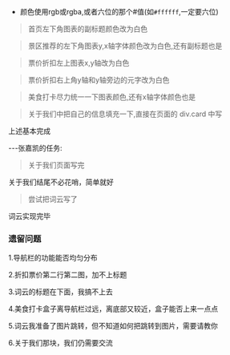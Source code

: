 - 颜色使用rgb或rgba,或者六位的那个#值(如`#ffffff`,一定要六位)

> 首页左下角图表的副标题颜色改为白色

> 景区推荐的左下角图表y,x轴字体颜色改为白色,还有副标题也是

> 票价折扣左上图表x,y轴改为白色

> 票价折扣右上角y轴和y轴旁边的元字改为白色

> 美食打卡尽力统一一下图表颜色,还有x轴字体颜色也是

> 关于我们中把自己的信息填充一下,直接在页面的 div.card 中写

上述基本完成

---张嘉凯的任务:

> 关于我们页面写完

关于我们结尾不必花哨，简单就好

> 尝试把词云写了

词云实现完毕


### 遗留问题

1.导航栏的功能能否均匀分布

2.折扣票价第二行第二图，加不上标题

3.词云的标题在下面，我搞不上去

4.美食打卡盒子离导航栏过远，离底部又较近，盒子能否上来一点点

5.词云我准备了图片跳转，但不知道如何把跳转到图片，需要请教你

6.关于我们那块，我们仍需要交流